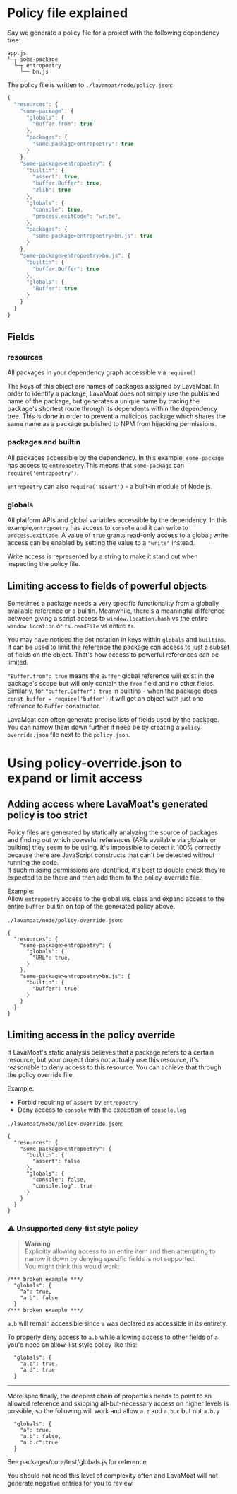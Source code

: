 # Policy file explained

Say we generate a policy file for a project with the following dependency tree:

```
app.js
└─┬ some-package
  └─┬ entropoetry
    └── bn.js
```

The policy file is written to `./lavamoat/node/policy.json`:

```js
{
  "resources": {
    "some-package": {
      "globals": {
        "Buffer.from": true
      },
      "packages": {
        "some-package>entropoetry": true
      }
    },
    "some-package>entropoetry": {
      "builtin": {
        "assert": true,
        "buffer.Buffer": true,
        "zlib": true
      },
      "globals": {
        "console": true,
        "process.exitCode": "write",
      },
      "packages": {
        "some-package>entropoetry>bn.js": true
      }
    },
    "some-package>entropoetry>bn.js": {
      "builtin": {
        "buffer.Buffer": true
      },
      "globals": {
        "Buffer": true
      }
    }
  }
}
```

## Fields

### resources

All packages in your dependency graph accessible via `require()`.

The keys of this object are names of packages assigned by LavaMoat. In order to identify a package, LavaMoat does not simply use the published name of the package, but generates a unique name by tracing the package's shortest route through its dependents within the dependency tree. This is done in order to prevent a malicious package which shares the same name as a package published to NPM from hijacking permissions.

### packages and builtin

All packages accessible by the dependency. In this example, `some-package` has access to `entropoetry`.This means that `some-package` can `require('entropoetry')`.

`entropoetry` can also `require('assert')` - a built-in module of Node.js.

### globals

All platform APIs and global variables accessible by the dependency. In this example,`entropoetry` has access to `console` and it can write to `process.exitCode`. A value of `true` grants read-only access to a global; write access can be enabled by setting the value to a `"write"` instead.

Write access is represented by a string to make it stand out when inspecting the policy file.

## Limiting access to fields of powerful objects

Sometimes a package needs a very specific functionality from a globally available reference or a builtin. Meanwhile, there's a meaningful difference between giving a script access to `window.location.hash` vs the entire `window.location` or `fs.readFile` vs entire `fs`.

You may have noticed the dot notation in keys within `globals` and `builtins`. It can be used to limit the reference the package can access to just a subset of fields on the object. That's how access to powerful references can be limited.

`"Buffer.from": true` means the `Buffer` global reference will exist in the package's scope but will only contain the `from` field and no other fields.  
Similarly, for `"buffer.Buffer": true` in builtins - when the package does `const buffer = require('buffer')` it will get an object with just one reference to `Buffer` constructor.

LavaMoat can often generate precise lists of fields used by the package. You can narrow them down further if need be by creating a `policy-override.json` file next to the `policy.json`.

# Using policy-override.json to expand or limit access

## Adding access where LavaMoat's generated policy is too strict

Policy files are generated by statically analyzing the source of packages and finding out which powerful references (APIs available via globals or builtins) they seem to be using. It's impossible to detect it 100% correctly because there are JavaScript constructs that can't be detected without running the code.  
If such missing permissions are identified, it's best to double check they're expected to be there and then add them to the policy-override file.

Example:  
Allow `entropoetry` access to the global `URL` class and expand access to the entire `buffer` builtin on top of the generated policy above.

`./lavamoat/node/policy-override.json`:

```
{
  "resources": {
    "some-package>entropoetry": {
      "globals": {
        "URL": true,
      }
    },
    "some-package>entropoetry>bn.js": {
      "builtin": {
        "buffer": true
      }
    }
  }
}
```

## Limiting access in the policy override

If LavaMoat's static analysis believes that a package refers to a certain resource, but your project does not actually use this resource, it's reasonable to deny access to this resource. You can achieve that through the policy override file.

Example:

- Forbid requiring of `assert` by `entropoetry`
- Deny access to `console` with the exception of `console.log`

`./lavamoat/node/policy-override.json`:

```
{
  "resources": {
    "some-package>entropoetry": {
      "builtin": {
        "assert": false
      },
      "globals": {
        "console": false,
        "console.log": true
      }
    }
  }
}
```

### ⚠️ Unsupported deny-list style policy

> **Warning**  
> Explicitly allowing access to an entire item and then attempting to narrow it down by denying specific fields is not supported.  
> You might think this would work:

```
/*** broken example ***/
  "globals": {
    "a": true,
    "a.b": false
  }
/*** broken example ***/
```

`a.b` will remain accessible since `a` was declared as accessible in its entirety.

To properly deny access to `a.b` while allowing access to other fields of `a` you'd need an allow-list style policy like this:

```
  "globals": {
    "a.c": true,
    "a.d": true
  }
```

---

More specifically, the deepest chain of properties needs to point to an allowed reference and skipping all-but-necessary access on higher levels is possible, so the following will work and allow `a.z` and `a.b.c` but not `a.b.y`

```
  "globals": {
    "a": true,
    "a.b": false,
    "a.b.c":true
  }
```

See packages/core/test/globals.js for reference

You should not need this level of complexity often and LavaMoat will not generate negative entries for you to review.
